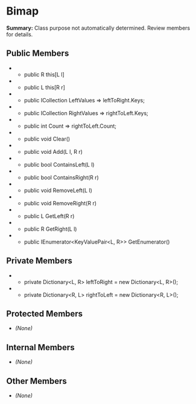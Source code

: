 # Bimap

**Summary:** Class purpose not automatically determined. Review members for details.

## Public Members
- - public R this[L l]
- - public L this[R r]
- - public ICollection<L> LeftValues => leftToRight.Keys;
- - public ICollection<R> RightValues => rightToLeft.Keys;
- - public int Count => rightToLeft.Count;
- - public void Clear()
- - public void Add(L l, R r)
- - public bool ContainsLeft(L l)
- - public bool ContainsRight(R r)
- - public void RemoveLeft(L l)
- - public void RemoveRight(R r)
- - public L GetLeft(R r)
- - public R GetRight(L l)
- - public IEnumerator<KeyValuePair<L, R>> GetEnumerator()

## Private Members
- - private Dictionary<L, R> leftToRight = new Dictionary<L, R>();
- - private Dictionary<R, L> rightToLeft = new Dictionary<R, L>();

## Protected Members
- *(None)*

## Internal Members
- *(None)*

## Other Members
- *(None)*
